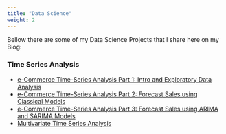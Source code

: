 ```yaml
---
title: "Data Science"
weight: 2
---
```

Bellow there are some of my Data Science Projects that I share here on my Blog:

### Time Series Analysis
* [e-Commerce Time-Series Analysis Part 1: Intro and Exploratory Data Analysis](https://www.reribeiro.pt/blog/ecm-timeseries-pt1/)
* [e-Commerce Time-Series Analysis Part 2: Forecast Sales using Classical Models](https://www.reribeiro.pt/blog/ecm-timeseries-pt2/)
* [e-Commerce Time-Series Analysis Part 3: Forecast Sales using ARIMA and SARIMA Models](https://www.reribeiro.pt/blog/ecm-timeseries-pt3/)
* [Multivariate Time Series Analysis](https://www.reribeiro.pt/blog/multivariate-time-series-analysis//)
